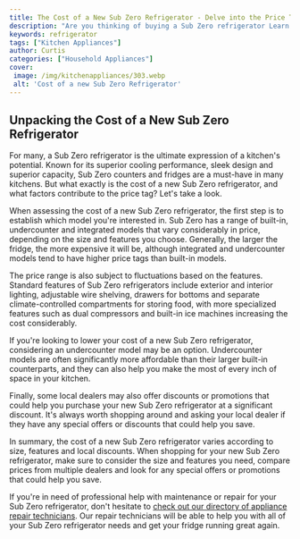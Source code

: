 ```yaml
---
title: The Cost of a New Sub Zero Refrigerator - Delve into the Price Tag
description: "Are you thinking of buying a Sub Zero refrigerator Learn all about the cost of a new Sub Zero refrigerator and what you need to consider when making this purchase"
keywords: refrigerator
tags: ["Kitchen Appliances"]
author: Curtis
categories: ["Household Appliances"]
cover: 
 image: /img/kitchenappliances/303.webp
 alt: 'Cost of a new Sub Zero Refrigerator'
---
```

## Unpacking the Cost of a New Sub Zero Refrigerator 

For many, a Sub Zero refrigerator is the ultimate expression of a kitchen's potential. Known for its superior cooling performance, sleek design and superior capacity, Sub Zero counters and fridges are a must-have in many kitchens. But what exactly is the cost of a new Sub Zero refrigerator, and what factors contribute to the price tag? Let's take a look.

When assessing the cost of a new Sub Zero refrigerator, the first step is to establish which model you're interested in. Sub Zero has a range of built-in, undercounter and integrated models that vary considerably in price, depending on the size and features you choose. Generally, the larger the fridge, the more expensive it will be, although integrated and undercounter models tend to have higher price tags than built-in models.

The price range is also subject to fluctuations based on the features. Standard features of Sub Zero refrigerators include exterior and interior lighting, adjustable wire shelving, drawers for bottoms and separate climate-controlled compartments for storing food, with more specialized features such as dual compressors and built-in ice machines increasing the cost considerably.

If you're looking to lower your cost of a new Sub Zero refrigerator, considering an undercounter model may be an option. Undercounter models are often significantly more affordable than their larger built-in counterparts, and they can also help you make the most of every inch of space in your kitchen.

Finally, some local dealers may also offer discounts or promotions that could help you purchase your new Sub Zero refrigerator at a significant discount. It's always worth shopping around and asking your local dealer if they have any special offers or discounts that could help you save.

In summary, the cost of a new Sub Zero refrigerator varies according to size, features and local discounts. When shopping for your new Sub Zero refrigerator, make sure to consider the size and features you need, compare prices from multiple dealers and look for any special offers or promotions that could help you save.

If you're in need of professional help with maintenance or repair for your Sub Zero refrigerator, don't hesitate to [check out our directory of appliance repair technicians](./pages/appliance-repair-technicians). Our repair technicians will be able to help you with all of your Sub Zero refrigerator needs and get your fridge running great again.
